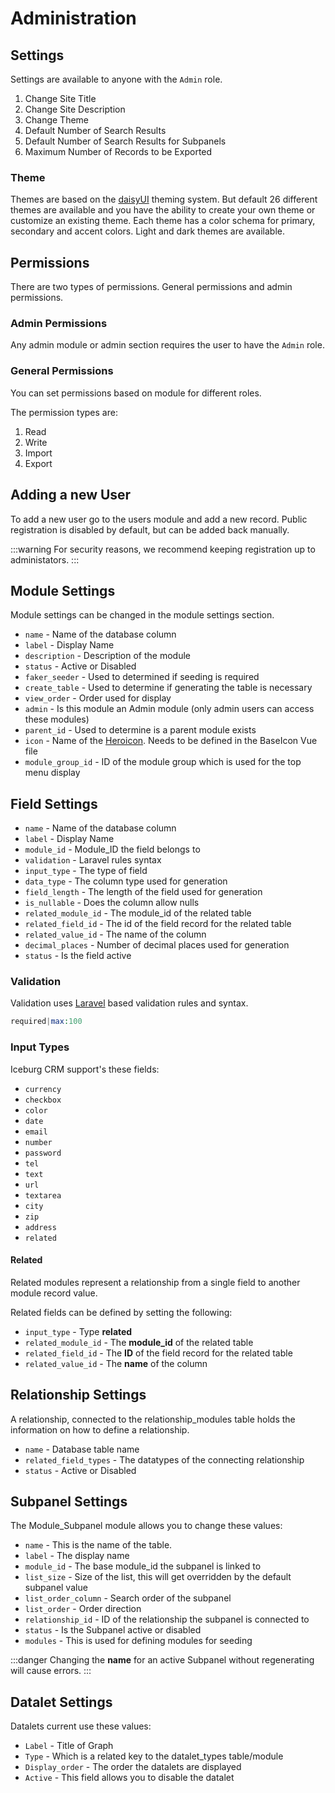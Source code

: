 # Administration

## Settings

Settings are available to anyone with the `Admin` role.  

1. Change Site Title
2. Change Site Description
3. Change Theme
4. Default Number of Search Results
5. Default Number of Search Results for Subpanels
6. Maximum Number of Records to be Exported

### Theme

Themes are based on the [daisyUI](https://daisyui.com/docs/themes/) theming system.  But default 26 different themes are available and you have the ability to create your own theme or customize an existing theme.  Each theme has a color schema for primary, secondary and accent colors.  Light and dark themes are available. 

## Permissions

There are two types of permissions.  General permissions and admin permissions.  

### Admin Permissions

Any admin module or admin section requires the user to have the `Admin` role.  
 
### General Permissions

You can set permissions based on module for different roles.

The permission types are:

1. Read
2. Write
3. Import
4. Export

## Adding a new User

To add a new user go to the users module and add a new record.  Public registration is disabled 
by default, but can be added back manually.

:::warning
For security reasons, we recommend keeping registration up to administators.
:::

## Module Settings

Module settings can be changed in the module settings section.  

- `name`            - Name of the database column
- `label`           - Display Name
- `description`     - Description of the module
- `status`          - Active or Disabled
- `faker_seeder`    - Used to determined if seeding is required
- `create_table`    - Used to determine if generating the table is necessary
- `view_order`      - Order used for display 
- `admin`           - Is this module an Admin module (only admin users can access these modules)
- `parent_id`       - Used to determine is a parent module exists
- `icon`            - Name of the [Heroicon](https://heroicons.com).  Needs to be defined in the BaseIcon Vue file
- `module_group_id` - ID of the module group which is used for the top menu display


## Field Settings

- `name`              - Name of the database column
- `label`             - Display Name
- `module_id`         - Module_ID the field belongs to
- `validation`        - Laravel rules syntax
- `input_type`        - The type of field
- `data_type`         - The column type used for generation
- `field_length`      - The length of the field used for generation
- `is_nullable`       - Does the column allow nulls
- `related_module_id` - The module_id of the related table
- `related_field_id`  - The id of the field record for the related table
- `related_value_id`  - The name of the column 
- `decimal_places`    - Number of decimal places used for generation
- `status`            - Is the field active

### Validation

Validation uses [Laravel](https://laravel.com/docs/9.x/validation#available-validation-rules) based validation rules and syntax.

```php
required|max:100
```

### Input Types

Iceburg CRM support's these fields:

- `currency`
- `checkbox`
- `color`
- `date`
- `email`
- `number`
- `password`
- `tel`
- `text`
- `url`
- `textarea`
- `city`
- `zip`
- `address`
- `related`

#### Related

Related modules represent a relationship from a single field to another module record value.

Related fields can be defined by setting the following:

- `input_type`        - Type **related**
- `related_module_id` - The **module_id** of the related table
- `related_field_id`  - The **ID** of the field record for the related table
- `related_value_id`  - The **name** of the column 

## Relationship Settings

A relationship, connected to the relationship_modules table holds the information on how to define a relationship.

- `name`                - Database table name
- `related_field_types` - The datatypes of the connecting relationship
- `status`              - Active or Disabled

## Subpanel Settings

The Module_Subpanel module allows you to change these values:

- `name`              - This is the name of the table.
- `label`             - The display name
- `module_id`         - The base module_id the subpanel is linked to
- `list_size`         - Size of the list, this will get overridden by the default subpanel value
- `list_order_column` - Search order of the subpanel
- `list_order`        - Order direction
- `relationship_id`   - ID of the relationship the subpanel is connected to
- `status`            - Is the Subpanel active or disabled
- `modules`           - This is used for defining modules for seeding

:::danger
Changing the **name** for an active Subpanel without regenerating will cause errors.
:::

## Datalet Settings 

Datalets current use these values:

- `Label`         - Title of Graph
- `Type`          - Which is a related key to the datalet_types table/module
- `Display_order` - The order the datalets are displayed
- `Active`        - This field allows you to disable the datalet
